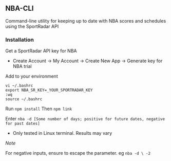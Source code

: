 ## NBA-CLI

Command-line utility for keeping up to date with NBA scores and schedules using the SportRadar API

[](./nba-cli.GIF)

### Installation

Get a SportRadar API key for NBA

- Create Account -> My Account -> Create New App -> Generate key for NBA trial


Add to your environment

```
vi ~/.bashrc
export NBA_SR_KEY=_YOUR_SPORTRADAR_KEY
:wq
source ~/.bashrc
```

Run `npm install`
Then `npm link`

Enter `nba -d [Some number of days; positive for future dates, negative for past dates]`


* Only tested in Linux terminal. Results may vary

_Note_ 

For negative inputs, ensure to escape the parameter. eg `nba -d \ -2`
